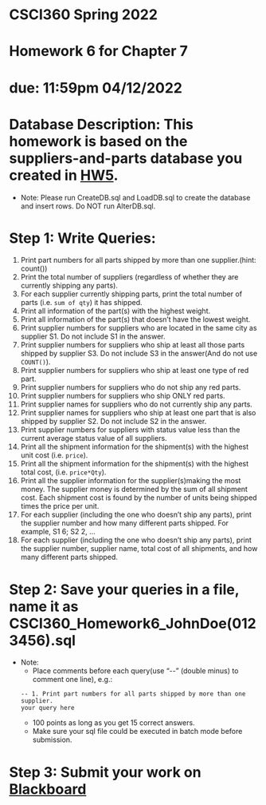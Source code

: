 # CSCI360 Spring 2022
# Homework 6 for Chapter 7
# due: 11:59pm 04/12/2022

# Database Description: This homework is based on the suppliers-and-parts database you created in [HW5](../Homework/HW5.md).
+ Note: Please run CreateDB.sql and LoadDB.sql to create the database and insert rows. Do NOT run AlterDB.sql.




# Step 1: Write Queries:
1. Print part numbers for all parts shipped by more than one supplier.(hint: count())<br>
2. Print the total number of suppliers (regardless of whether they are currently shipping any parts).<br>
3. For each supplier currently shipping parts, print the total number of parts (i.e. `sum of qty`) it has shipped.<br>
4. Print all information of the part(s) with the highest weight.<br>
5. Print all information of the part(s) that doesn’t have the lowest weight.<br>
6. Print supplier numbers for suppliers who are located in the same city as supplier S1. Do not include S1 in the answer.<br>
7. Print supplier numbers for suppliers who ship at least all those parts shipped by supplier S3. Do not include S3 in the answer(And do not use `COUNT()`).<br>
8. Print supplier numbers for suppliers who ship at least one type of red part.<br>
9. Print supplier numbers for suppliers who do not ship any red parts.<br>
10. Print supplier numbers for suppliers who ship ONLY red parts.<br>
11. Print supplier names for suppliers who do not currently ship any parts.<br>
12. Print supplier names for suppliers who ship at least one part that is also shipped by supplier S2. Do not include S2 in the answer.<br>
13. Print supplier numbers for suppliers with status value less than the current average status value of all suppliers.<br>
14. Print all the shipment information for the shipment(s) with the highest unit cost (i.e. `price`).<br>
15. Print all the shipment information for the shipment(s) with the highest total cost, (i.e. `price*Qty`).<br>
16. Print all the supplier information for the supplier(s)making the most money. The supplier money is determined by the sum of all shipment cost. Each shipment cost is found by the number of units being shipped times the price per unit.<br>
17. For each supplier (including the one who doesn’t ship any parts), print the supplier number and how many different parts shipped. For example, S1 6; S2 2, ...<br>
18. For each supplier (including the one who doesn’t ship any parts), print the supplier number, supplier name, total cost of all shipments, and how many different parts shipped.<br>
 
# Step 2: Save your queries in a file, name it as CSCI360_Homework6_JohnDoe(0123456).sql
+ Note: 
  - Place comments before each query(use “--” (double minus) to comment one line), e.g.:
  ~~~~
  -- 1. Print part numbers for all parts shipped by more than one supplier.
  your query here
  ~~~~
  - 100 points as long as you get 15 correct answers.
  - Make sure your sql file could be executed in batch mode before submission.
# Step 3: Submit your work on [Blackboard](https://blackboard.sau.edu/webapps/login/)
